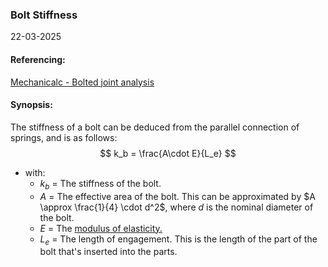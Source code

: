 ### Bolt Stiffness
22-03-2025
#### Referencing:
[Mechanicalc - Bolted joint analysis](https://mechanicalc.com/reference/bolted-joint-analysis)

#### Synopsis:
The stiffness of a bolt can be deduced from the parallel connection of springs, and is as follows:
$$
k_b = \frac{A\cdot E}{L_e}
$$
- with:
	- $k_b$ = The stiffness of the bolt.
	- $A$ = The effective area of the bolt. This can be approximated by $A \approx \frac{1}{4} \cdot d^2$, where $d$ is the nominal diameter of the bolt.
	- $E$ = The [modulus of elasticity.](modulus%20of%20elasticity)
	- $L_e$ = The length of engagement. This is the length of the part of the bolt that's inserted into the parts.





